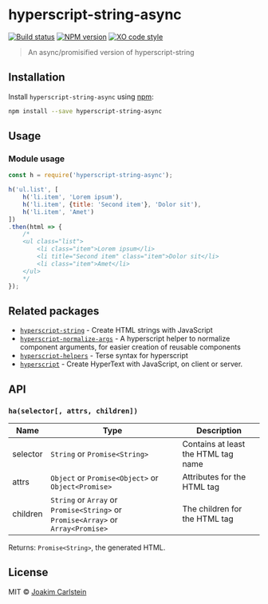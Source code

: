 # hyperscript-string-async

[![Build status][travis-image]][travis-url] [![NPM version][npm-image]][npm-url] [![XO code style][codestyle-image]][codestyle-url]

> An async/promisified version of hyperscript-string

## Installation

Install `hyperscript-string-async` using [npm](https://www.npmjs.com/):

```bash
npm install --save hyperscript-string-async
```

## Usage

### Module usage

```javascript
const h = require('hyperscript-string-async');

h('ul.list', [
	h('li.item', 'Lorem ipsum'),
	h('li.item', {title: 'Second item'}, 'Dolor sit'),
	h('li.item', 'Amet')
])
.then(html => {
	/*
	<ul class="list">
		<li class="item">Lorem ipsum</li>
		<li title="Second item" class="item">Dolor sit</li>
		<li class="item">Amet</li>
	</ul>
	*/
});
```

## Related packages

* [`hyperscript-string`](https://www.npmjs.com/package/hyperscript-string) - Create HTML strings with JavaScript
* [`hyperscript-normalize-args`](https://www.npmjs.com/package/hyperscript-normalize-args) - A hyperscript helper to normalize component arguments, for easier creation of reusable components
* [`hyperscript-helpers`](https://www.npmjs.com/package/hyperscript-helpers) - Terse syntax for hyperscript
* [`hyperscript`](https://www.npmjs.com/package/hyperscript) - Create HyperText with JavaScript, on client or server.

## API

### `ha(selector[, attrs, children])`

| Name | Type | Description |
|------|------|-------------|
| selector | `String` or `Promise<String>` | Contains at least the HTML tag name |
| attrs | `Object` or `Promise<Object>` or `Object<Promise>` | Attributes for the HTML tag |
| children | `String` or `Array` or `Promise<String>` or `Promise<Array>` or `Array<Promise>` | The children for the HTML tag |

Returns: `Promise<String>`, the generated HTML.

## License

MIT © [Joakim Carlstein](http://joakim.beng.se)

[npm-url]: https://npmjs.org/package/hyperscript-string-async
[npm-image]: https://badge.fury.io/js/hyperscript-string-async.svg
[travis-url]: https://travis-ci.org/joakimbeng/hyperscript-string-async
[travis-image]: https://travis-ci.org/joakimbeng/hyperscript-string-async.svg?branch=master
[codestyle-url]: https://github.com/sindresorhus/xo
[codestyle-image]: https://img.shields.io/badge/code%20style-XO-5ed9c7.svg?style=flat
